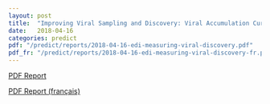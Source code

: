 ```yaml
---
layout: post
title:  "Improving Viral Sampling and Discovery: Viral Accumulation Curves"
date:   2018-04-16
categories: predict
pdf: "/predict/reports/2018-04-16-edi-measuring-viral-discovery.pdf"
pdf_fr: "/predict/reports/2018-04-16-edi-measuring-viral-discovery-fr.pdf"
---
```


[PDF Report]({{site.baseurl}}/predict/reports/2018-04-16-edi-measuring-viral-discovery.pdf)

[PDF Report (français)]({{site.baseurl}}/predict/reports/2018-04-16-edi-measuring-viral-discovery-fr.pdf)